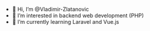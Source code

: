 - 👋 Hi, I’m @Vladimir-Zlatanovic
- 👀 I’m interested in backend web development (PHP)
- 🌱 I’m currently learning Laravel and Vue.js
<!---
Vladimir-Zlatanovic/Vladimir-Zlatanovic is a ✨ special ✨ repository because its `README.md` (this file) appears on your GitHub profile.
You can click the Preview link to take a look at your changes.
--->
